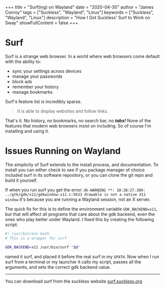+++
title = "Surf(ing) on Wayland"
date = "2020-04-30"
author = "James Conroy"
tags = ["Suckless", "Wayland", "Linux"]
keywords = ["Suckless", "Wayland", "Linux"]
description = "How I Got Suckless' Surf to Work on Sway"
showFullContent = false
+++

# Surf

Surf is a strange web browser.
In a world where web browsers come default with the ability to:
- sync your settings across devices
- manage your passwords
- block ads
- remember your history
- manage bookmarks

Surf's feature list is incredibly sparse.

> It is able to display websites and follow links.

That's it. No history, no bookmarks, no search bar, no *__tabs!__*
None of the features that modern web browsers insist on including.
So of course I'm installing and using it.

# Issues Running on Wayland

The simplicity of Surf extends to the install process, and documentation.
To install you can either check to see if you package manager of choice included surf in its software repository, or you can clone the git repo and build it yourself.

If when you run surf you get the error: `dk-WARNING **: 10:38:27.309: ../gtk/gdk/x11/gdkwindow-x11.c:5633 drawable is not a native X11 window` it's because you are running a Wayland session, not an X server.

The quick fix for this is to define the environment variable `GDK_BACKEND=x11`, but that will affect all programs that care about the gdk backend, even the ones who play better under Wayland.
I fixed this by creating the following script:

``` bash
#! /usr/bin/env bash
# This is a wrapper for surf

GDK_BACKEND=x11 /usr/bin/surf "$@"
```

named it surf, and placed it before the real surf in my `$PATH`.
Now when I run surf from a terminal or my launcher it calls my script, passes all the arguments, and sets the correct gdk backend value.

---

You can download surf from the suckless website [surf.suckless.org](https://surf.suckless.org)
